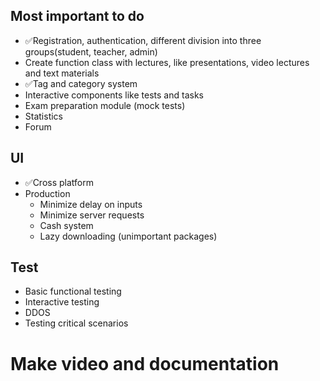 ## Most important to do 
- ✅Registration, authentication, different division into three groups(student, teacher, admin) 
- Create function class with lectures, like presentations, video lectures and text materials
- ✅Tag and category system 
- Interactive components like tests and tasks 
- Exam preparation module (mock tests)
- Statistics 
- Forum 

## UI
- ✅Cross platform 
- Production   
   - Minimize delay on inputs
   - Minimize server requests
   - Cash system 
   - Lazy downloading (unimportant packages)

## Test
- Basic functional testing
- Interactive testing
- DDOS
- Testing critical scenarios

# Make video and documentation 

